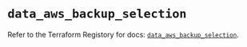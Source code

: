 # `data_aws_backup_selection`

Refer to the Terraform Registory for docs: [`data_aws_backup_selection`](https://registry.terraform.io/providers/hashicorp/aws/3.76.1/docs/data-sources/backup_selection).
